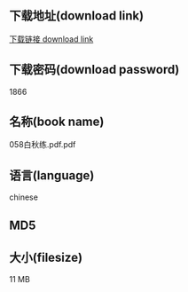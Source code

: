 ## 下载地址(download link)
[下载链接 download link](https://voluble-croquembouche-d321dc.netlify.app/?s=058%E7%99%BD%E7%A7%8B%E7%BB%83.pdf)

## 下载密码(download password)
1866

## 名称(book name)
058白秋练.pdf.pdf

## 语言(language)
chinese

## MD5


## 大小(filesize)
11 MB

